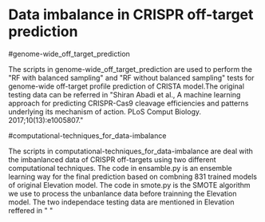 # Data imbalance in CRISPR off-target prediction
#genome-wide_off_target_prediction

The scripts in genome-wide_off_target_prediction are used to perform the "RF with balanced sampling" and "RF without balanced sampling" tests for genome-wide off-target profile prediction of CRISTA model.The original testing data can be referred in "Shiran Abadi et al., A machine learning approach for predicting CRISPR-Cas9 cleavage efficiencies and patterns underlying its mechanism of action. PLoS Comput Biology. 2017;10(13):e1005807."

#computational-techniques_for_data-imbalance

The scripts in computational-techniques_for_data-imbalance are deal with the imbanlanced data of CRISPR off-targets using two different computational techniques.  The code in ensamble.py is an ensemble learning way for the final prediction based on combning 831 trained models of original Elevation model. The code in smote.py is the SMOTE algorithm we use to process the unbanlance data before trainning the Elevation model. The two independace testing data are mentioned in Elevation reffered in " "

